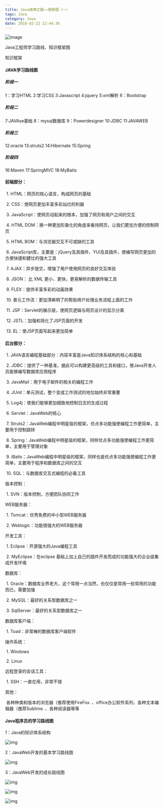 ```yaml
---
title: Java成神之路——框架图（一）
tags: Java
category: Java
date: 2018-02-22 22:44:36
---
```

![image](http://ovi3ob9p4.bkt.clouddn.com/TIETU/CT0125.jpg)

Java工程师学习路线、知识框架图
<!--more-->
知识框架
#### JAVA学习路线图
##### 阶段一
1：学习HTML     2:学习CSS    3:Javascript    4:jquery    5:xml解析   6：Bootstrap     
##### 阶段二
7:JAVAse基础      8：mysql数据库     9：Powerdesigner   10:JDBC    11:JAVAWEB       
##### 阶段三
12:oracle         13:struts2         14:Hibernate       15:Spring
##### 阶段四
16:Maven         17:SpringMVC      18:MyBatis

#### 前端部分：

​       1.  HTML：网页的核心语言，构成网页的基础

​       2.  CSS：使网页更加丰富多彩灿烂的利器

​       3.  JavaScript：使网页动起来的根本，加强了网页和用户之间的交互

​       4.  HTML DOM：换一种更加形象化的角度来看待网页，让我们更加方便的控制网页

​       5.  HTML BOM：与浏览器交互不可或缺的工具

​       6.  JavaScript库，主要是：jQuery及其插件、YUI及其插件，使编写网页更加的方便快捷和健壮的强大工具

​       7.  AJAX：异步提交，增强了用户使用网页的良好交互体验

​       8.  JSON： 比 XML 更小、更快，更易解析的数据传输工具

​       9.  FLEX：提供丰富多彩的动画效果

​       10.  普元工作流：更加清晰明了的帮助用户处理业务流程上面的工作

​       11.  JSP：Servlet的展示层，使网页逻辑与网页设计的显示分离

​       12.  JSTL：加强和简化了JSP页面的开发

​       13.  EL：使JSP页面写起来更加简单

#### 后台部分：

​       1.  JAVA语言编程基础部分：内容丰富是Java知识体系结构的核心和基础

​       2.  JDBC：提供了一种基准，据此可以构建更高级的工具和接口，使Java开发人员能够编写数据库应用程序

​       3.  JavaMail：用于电子邮件的相关的编程工作

​       4.  JUnit：单元测试，整个变成工作测试的地位始终非常重要

​       5.  Log4j：使我们能够更加细致地控制日志的生成过程

​       6.  Servlet：JavaWeb的核心

​       7.  Struts2：JavaWeb编程中明星级的框架，优点多功能强使编程工作更简单，主要用于控制跳转

​       8.  Spring：JavaWeb编程中明星级的框架，同样优点多功能强使编程工作更简单，主要用于管理对象

​       9.  iBatis：JavaWeb编程中明星级的框架，同样也是优点多功能强使编程工作更简单，主要用于程序和数据库之间的交互

​       10.  SQL：与数据库交互式编程的必备工具

版本控制：

​      1.  SVN：版本控制，方便团队协同工作

WEB服务器：

​      1.  Tomcat：优秀免费的中小型WEB服务器

​      2.  Weblogic：功能很强大的WEB服务器

开发工具：

​      1.  Eclipse：开源强大的Java编程工具

​      2.  MyEclipse：在eclipse 基础上加上自己的插件开发而成的功能强大的企业级集成开发环境

数据库：

​     1.  Oracle：数据库业界老大，这个常用一点当然，也仅仅是常用一些常用的功能而已，需要加强

​     2.  MySQL：最好的关系型数据库之一

​     3.  SqlServer：最好的关系型数据库之一

数据库客户端：

​     1.  Toad：非常棒的数据库客户端软件

操作系统：

​     1.  Windows

​     2.  Linux

远程登录的会话工具：

​    1.  SSH：一直在用，非常不错

其他：

​      各种种类和版本的浏览器（推荐使用FireFox.  、office办公软件系列、各种文本编辑器（推荐Sublime.  、各种阅读器等等

#### Java程序员的学习路线图

1：Java的知识体系结构

 ![img](http://ovi3ob9p4.bkt.clouddn.com/Java/javaxuexi001.png)


2：JavaWeb开发的基本学习路线图

![img](http://ovi3ob9p4.bkt.clouddn.com/Java/javaxuexi002.jpg)

3：JavaWeb开发的成长路线图

 ![img](http://ovi3ob9p4.bkt.clouddn.com/Java/javaxuexi003.jpg)

 ![img](http://ovi3ob9p4.bkt.clouddn.com/Java/javaxuexi004.png)

![img](http://ovi3ob9p4.bkt.clouddn.com/Java/javaxuexi005.png)
